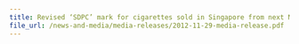 ```yaml
---
title: Revised ‘SDPC’ mark for cigarettes sold in Singapore from next March
file_url: /news-and-media/media-releases/2012-11-29-media-release.pdf
---
```

